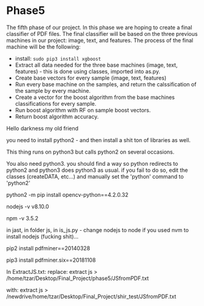 # Phase5
The fifth phase of our project. In this phase we are hoping to create a final classifier of PDF files.
The final classifier will be based on the three previous machines in our project: image, text, and features.
The process of the final machine will be the following:
  * install: `sudo pip3 install xgboost`
  * Extract all data needed for the three base machines (image, text, features) - this is done using classes, imported into as.py.
  * Create base vectors for every sample (image, text, features)
  * Run every base machine on the samples, and return the calssification of the sample by every machine.
  * Create a vector for the boost algorithm from the base machines classifications for every sample.
  * Run boost algorithm with RF on sample boost vectors.
  * Return boost algorithm accuracy.

Hello darkness my old friend

you need to install python2 - and then install a shit ton of libraries as well.

This thing runs on python3 but calls python2 on several occasions.

You also need python3. you should find a way so python redirects to python2 and python3 does python3 as usual. if you fail to do so, edit the classes (createDATA, etc...) and manually set the 'python' command to 'python2'

python2 -m pip install opencv-python==4.2.0.32

nodejs -v
v8.10.0

npm -v
3.5.2

in jast, in folder js, in is_js.py - change nodejs to node if you used nvm to install nodejs (fucking shit)...


pip2 install pdfminer==20140328

pip3 install pdfminer.six==20181108


In ExtractJS.txt:
replace: 
extract js > /home/tzar/Desktop/Final_Project/phase5/JSfromPDF.txt

with:
extract js > /newdrive/home/tzar/Desktop/Final_Project/shir_test/JSfromPDF.txt

